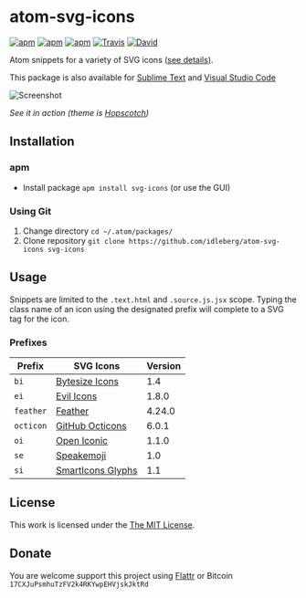 # atom-svg-icons

[![apm](https://img.shields.io/apm/l/svg-icons.svg?style=flat-square)](https://atom.io/packages/svg-icons)
[![apm](https://img.shields.io/apm/v/svg-icons.svg?style=flat-square)](https://atom.io/packages/svg-icons)
[![apm](https://img.shields.io/apm/dm/svg-icons.svg?style=flat-square)](https://atom.io/packages/svg-icons)
[![Travis](https://img.shields.io/travis/idleberg/atom-svg-icons.svg?style=flat-square)](https://travis-ci.org/idleberg/atom-svg-icons)
[![David](https://img.shields.io/david/dev/idleberg/atom-svg-icons.svg?style=flat-square)](https://david-dm.org/idleberg/atom-svg-icons?type=dev)

Atom snippets for a variety of SVG icons ([see details](https://github.com/idleberg/atom-svg-icons#prefixes)).

This package is also available for [Sublime Text](https://github.com/idleberg/sublime-svg-icons) and [Visual Studio Code](https://github.com/idleberg/vscode-svg-icons)

![Screenshot](https://raw.github.com/idleberg/atom-svg-icons/master/screenshot.gif)

*See it in action (theme is [Hopscotch](https://atom.io/themes/hopscotch))*

## Installation

### apm

* Install package `apm install svg-icons` (or use the GUI)

### Using Git

1. Change directory `cd ~/.atom/packages/`
2. Clone repository `git clone https://github.com/idleberg/atom-svg-icons svg-icons`

## Usage

Snippets are limited to the `.text.html` and `.source.js.jsx` scope. Typing the class name of an icon using the designated prefix will complete to a SVG tag for the icon.

### Prefixes

Prefix         | SVG Icons                           | Version
---------------|-------------------------------------|--------
`bi`           | [Bytesize Icons][bi]                | 1.4
`ei`           | [Evil Icons][ei]                    | 1.8.0
`feather`      | [Feather][feather]                  | 4.24.0
`octicon`      | [GitHub Octicons][octicon]          | 6.0.1
`oi`           | [Open Iconic][oi]                   | 1.1.0
`se`           | [Speakemoji][se]                    | 1.0
`si`           | [SmartIcons Glyphs][si]             | 1.1

## License

This work is licensed under the [The MIT License](LICENSE.md).

## Donate

You are welcome support this project using [Flattr](https://flattr.com/submit/auto?user_id=idleberg&url=https://github.com/idleberg/atom-svg-icons) or Bitcoin `17CXJuPsmhuTzFV2k4RKYwpEHVjskJktRd`

[bi]: https://github.com/danklammer/bytesize-icons
[ei]: https://github.com/outpunk/evil-icons
[feather]: https://github.com/colebemis/feather
[octicon]: https://github.com/github/octicons
[oi]: https://github.com/iconic/open-iconic
[se]: https://github.com/rizalrenaldi/speakemoji
[si]: https://github.com/frexy/glyph-iconset
